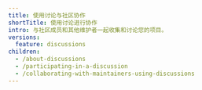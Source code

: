 ```yaml
---
title: 使用讨论与社区协作
shortTitle: 使用讨论进行协作
intro: 与社区成员和其他维护者一起收集和讨论您的项目。
versions:
  feature: discussions
children:
  - /about-discussions
  - /participating-in-a-discussion
  - /collaborating-with-maintainers-using-discussions
---
```


